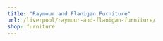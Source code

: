 ```yaml
---
title: "Raymour and Flanigan Furniture"
url: /liverpool/raymour-and-flanigan-furniture/
shop: furniture
---
```

